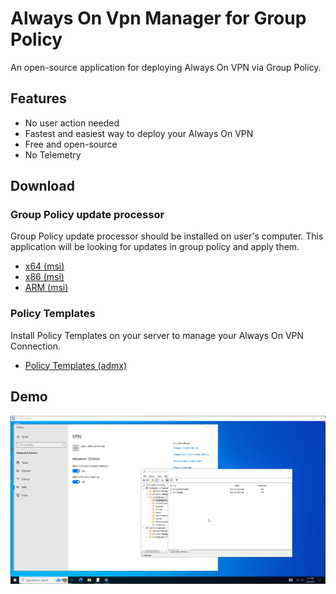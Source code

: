 #  Always On Vpn Manager for Group Policy

An open-source application for deploying Always On VPN via Group Policy.

## Features
- No user action needed
- Fastest and easiest way to deploy your Always On VPN
- Free and open-source
- No Telemetry

## Download

### Group Policy update processor

Group Policy update processor should be installed on user's computer. This application will be looking for updates in group policy and apply them.

- [x64 (msi)](https://github.com/rinrab/aovpn-manager/releases/latest/download/AOVpnManager-win-x64.msi)
- [x86 (msi)](https://github.com/rinrab/aovpn-manager/releases/latest/download/AOVpnManager-win-x86.msi)
- [ARM (msi)](https://github.com/rinrab/aovpn-manager/releases/latest/download/AOVpnManager-win-arm64.msi)

### Policy Templates

Install Policy Templates on your server to manage your Always On VPN Connection.

- [Policy Templates (admx)](https://github.com/rinrab/aovpn-manager/releases/latest/download/PolicyTemplates.zip)

## Demo

![](www/demo.gif)
